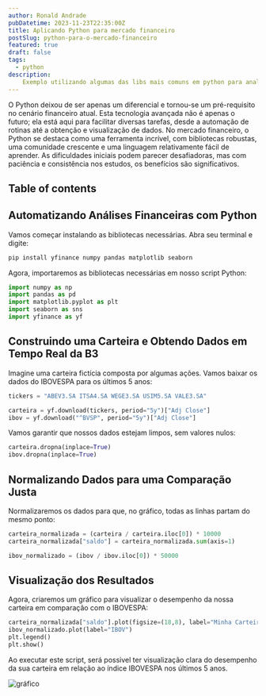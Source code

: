 ```yaml
---
author: Ronald Andrade
pubDatetime: 2023-11-23T22:35:00Z
title: Aplicando Python para mercado financeiro
postSlug: python-para-o-mercado-financeiro
featured: true
draft: false
tags:
  - python
description:
    Exemplo utilizando algumas das libs mais comuns em python para analisar dados e buscar informações da bolsa de valores em tempo real.
---
```


O Python deixou de ser apenas um diferencial e tornou-se um pré-requisito no cenário financeiro atual. Esta tecnologia avançada não é apenas o futuro; ela está aqui para facilitar diversas tarefas, desde a automação de rotinas até a obtenção e visualização de dados. No mercado financeiro, o Python se destaca como uma ferramenta incrível, com bibliotecas robustas, uma comunidade crescente e uma linguagem relativamente fácil de aprender. As dificuldades iniciais podem parecer desafiadoras, mas com paciência e consistência nos estudos, os benefícios são significativos.

## Table of contents

##  Automatizando Análises Financeiras com Python

Vamos começar instalando as bibliotecas necessárias. Abra seu terminal e digite:

```python
pip install yfinance numpy pandas matplotlib seaborn
```
Agora, importaremos as bibliotecas necessárias em nosso script Python:

```python
import numpy as np 
import pandas as pd 
import matplotlib.pyplot as plt 
import seaborn as sns
import yfinance as yf
```

## Construindo uma Carteira e Obtendo Dados em Tempo Real da B3

Imagine uma carteira fictícia composta por algumas ações. Vamos baixar os dados do IBOVESPA para os últimos 5 anos:

```python
tickers = "ABEV3.SA ITSA4.SA WEGE3.SA USIM5.SA VALE3.SA"

carteira = yf.download(tickers, period="5y")["Adj Close"]
ibov = yf.download("^BVSP", period="5y")["Adj Close"]
```

Vamos garantir que nossos dados estejam limpos, sem valores nulos:

```python
carteira.dropna(inplace=True)
ibov.dropna(inplace=True)
```

## Normalizando Dados para uma Comparação Justa

Normalizaremos os dados para que, no gráfico, todas as linhas partam do mesmo ponto:

```python
carteira_normalizada = (carteira / carteira.iloc[0]) * 10000
carteira_normalizada["saldo"] = carteira_normalizada.sum(axis=1)

ibov_normalizado = (ibov / ibov.iloc[0]) * 50000
```

## Visualização dos Resultados 

Agora, criaremos um gráfico para visualizar o desempenho da nossa carteira em comparação com o IBOVESPA:
```python
carteira_normalizada["saldo"].plot(figsize=(18,8), label="Minha Carteira")
ibov_normalizado.plot(label="IBOV")
plt.legend()
plt.show()
```

Ao executar este script, será possivel ter visualização clara do desempenho da sua carteira em relação ao índice IBOVESPA nos últimos 5 anos.

![gráfico](@assets/images/graficob3-v3.png)
